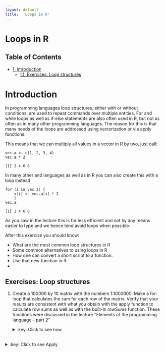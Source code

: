 ```yaml
---
layout: default
title:  'Loops in R'
---
```

# Loops in R
<div id="table-of-contents">
<h2>Table of Contents</h2>
<div id="text-table-of-contents">
<ul>
<li><a href="#orgheadline2">1. Introduction</a>
<ul>
<li><a href="#orgheadline1">1.1. Exercises: Loop structures</a></li>
</ul>
</li>
</ul>
</div>
</div>

# Introduction<a id="orgheadline2"></a>

In programming languages loop structures, either with or without
conditions, are used to repeat commands over multiple entities. For
and while loops as well as if-else statements are also often used in
R, but not as often as in many other programming languages. The reason
for this is that many needs of the loops are addressed using
vectorization or via apply functions.

This means that we can multiply all values in a vector in R by two, just
call:

    vec.a <- c(1, 2, 3, 4)
    vec.a * 2

    [1] 2 4 6 8

In many other and languages as well as in R you can also create this
with a loop instead

    for (i in vec.a) {
        v[i] <- vec.a[i] * 2
        }
    vec.a

    [1] 2 4 6 8

As you saw in the lecture this is far less efficient and not by any
means easier to type and we hence tend avoid loops when possible. 

After this exercise you should know:
- What are the most common loop structures in R
- Some common alternatives to using loops in R
- How one can convert a short script to a function.
- Use that new function in R.
-  


## Exercises: Loop structures<a id="orgheadline1"></a>

1.  Create a 100000 by 10 matrix with the numbers 1:1000000. Make a
    for-loop that calculates the sum for each row of the
    matrix. Verify that your results are consistent with what you
    obtain with the apply function to calculate row sums as well as
    with the built-in rowSums function. These functions were discussed
    in the lecture "Elements of the programming language - part 2"
	<details>
	<summary>:key: Click to see how</summary>
	<pre>
        X <- matrix(1:1000000, nrow = 100000, ncol = 10)
        for.sum <- vector()
        # Note that this loop is much faster if you outside the loop create an empty vector of the right size.
        # rwmeans <- vector('integer', 100000)
        for (i in 1:nrow(X)) {
            for.sum[i] <- sum(X[i,])
        }
        head(for.sum)
    
        [1] 4500010 4500020 4500030 4500040 4500050 4500060
	</pre>
	</details>
<br>
    <details>
	<summary>:key: Click to see Apply</summary>
	<pre>
		app.sum <- apply(X, MARGIN = 1, sum)
        head(app.sum)
    
        [1] 4500010 4500020 4500030 4500040 4500050 4500060

	</pre>
	</details>
<br>
	<details>
	<summary>:key: Click to see RowSums</summary>
	<pre>	
		rowSums.sum <- rowSums(X)
        head(rowSums.sum)
    
        [1] 4500010 4500020 4500030 4500040 4500050 4500060
    
	</pre>
	</details>
<br>
	<details>
	<summary>:key: Click to see how to check if methods are generating the same res.</summary>
	<pre>
		
		identical(for.sum, app.sum)
        identical(for.sum, rowSums.sum)
        identical(for.sum, as.integer(rowSums.sum))
    
        [1] TRUE
        [1] FALSE
        [1] TRUE

	</pre>
	</details>
<br>

2.  Another common loop structure that is used is the while loop, which
    functions much like a for loop, but will only run as
    long as a test condition is TRUE. Modify your for loop from
    exercise 1 and make it into a while loop.
	<details>
	<summary>:key: Click to see how</summary>
	<pre>
        x <- 1
        while.sum <- vector("integer", 100000)
        while (x < 100000) {
            while.sum[x] <- sum(X[x,])
            x <- x + 1
            }
        head(while.sum)
    
        [1] 4500010 4500020 4500030 4500040 4500050 4500060

	</pre>
	</details>
<br>

3.  Create a data frame with two numeric and one character
    vector. Write a loop that loops over the columns and reports the
    mean of the column if it is numeric and the total number of
    characters if it’s a character vector.
	
	<details>
	<summary>:key: Click to see how</summary>
	<pre>
        #df1 <- data.frame(c(letters[1:5], LETTERS[1:5], 1:5, 1:5))
        vector1 <- 1:10
        vector2 <- c("Odd", "Loop", letters[1:8])
        vector3 <- rnorm(10, sd = 10)
        df1 <- data.frame(vector1, vector2, vector3, stringsAsFactors = FALSE)
        sum.vec <- vector()
        for (i in 1:ncol(df1)) {
            if (is.numeric(df1[,i])) {
                sum.vec[i] <- mean(df1[,i])
            } else {
                sum.vec[i] <- sum(nchar(df1[,i]))
            }
        }
        sum.vec
    
        [1]  5.500000 15.000000  2.727954
	</pre>
	</details>
<br>

4.  In question 3 you generated a loop to go over a data frame. Try to
    convert this code to a function in R. The function should take a
    single data frame name as argument.
	
	<details>
	<summary>:key: Click to see how</summary>
	<pre>
        df.info <- function(df) {
        sum.vec <- vector()
        for (i in 1:ncol(df)) {
            if (is.numeric(df[,i])) {
                sum.vec[i] <- mean(df[,i])
				} else {
                sum.vec[i] <- sum(nchar(df[,i]))
            }
        }
        sum.vec
        }
	</pre>
	</details>
<br>

5.  Read up on the ifelse function in R.  and try to see if you can use this
    to answer question 3 with this function.

6.  In all loops that we tried out we have created the variable where
    the output is saved outside the loop. Why is this?

7.  **Advanced exercise**
	At the lecture an approach to calculate factorials were
    implemented using recursion (function calling itself). Here we
    instead will have a go at generating Fibonacci numbers. A
    fibonacci number is part of a series of number with the following
    properties:
	
	The first two numbers in the Fibonacci sequence are either 1 and
    1, or 0 and 1, depending on the chosen starting point of the
    sequence, and each subsequent number is the sum of the previous
    two. Hence:
	
	0, 1, 1, 2, 3, 5, 8, 13, 21, ...
	or
	1, 1, 2, 3, 5, 8, 13, 21, ...

	Try to generate such a series using a recursive approach
